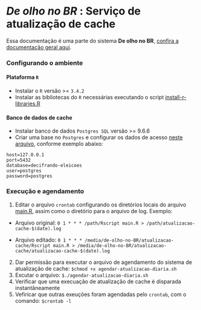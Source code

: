 # *De olho no BR* : Serviço de atualização de cache
Essa documentação é uma parte do sistema **De olho no BR**, [confira  a documentação geral aqui](../README.MD). 

### Configurando o ambiente

#### Plataforma `R`
 * Instalar o `R` versão >= `3.4.2`
 * Instalar as bibliotecas do `R` necessárias executando o script [install-r-libraries.R](config/install-r-libraries.R)

#### Banco de dados de cache
 * Instalar banco de dados `Postgres SQL` versão >= 9.6.6
 * Criar uma base no `Postgres` e configurar os dados de acesso [neste arquivo](./config/postgres.properties), conforme exemplo abaixo:

```
host=127.0.0.1
port=5432
database=decifrando-eleicoes
user=postgres
password=postgres
```

### Execução e agendamento
 1. Editar o arquivo `crontab` configurando os diretórios locais do arquivo [main.R](main.R), assim como o diretório para o arquivo de log. Exemplo:
 
 - Arquivo original: `0 1 * * * /path/Rscript main.R > /path/atualizacao-cache-$(date).log`
 
 - Arquivo editado: `0 1 * * * /media/de-olho-no-BR/atualizacao-cache/Rscript main.R > /media/de-olho-no-BR/atualizacao-cache/atualizacao-cache-$(date).log`
 
 2. Dar permissão para executar o arquivo de agendamento do sistema de atualização de cache:
 `$chmod +x agendar-atualizacao-diaria.sh`
 3. Excutar o arquivo:
 `$./agendar-atualizacao-diaria.sh`
 4. Verificar que uma execuação de atualização de cache é disparada instantâneamente 
 5. Vefiricar que outras exeuções foram agendadas pelo `crontab`, com o comando: 
 `$crontab -l`
 
 